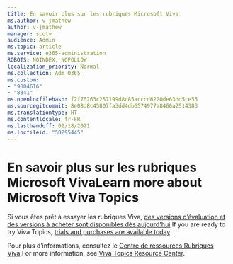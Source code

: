 ```yaml
---
title: En savoir plus sur les rubriques Microsoft Viva
ms.author: v-jmathew
author: v-jmathew
manager: scotv
audience: Admin
ms.topic: article
ms.service: o365-administration
ROBOTS: NOINDEX, NOFOLLOW
localization_priority: Normal
ms.collection: Adm_O365
ms.custom:
- "9004616"
- "8341"
ms.openlocfilehash: f2f76263c257199d8c85acccd6220de63dd5ce55
ms.sourcegitcommit: 8e08d8c45807fa3dd4db6574977a8466a2514383
ms.translationtype: HT
ms.contentlocale: fr-FR
ms.lasthandoff: 02/18/2021
ms.locfileid: "50295445"
---
```

# <a name="learn-more-about-microsoft-viva-topics"></a><span data-ttu-id="8ec13-102">En savoir plus sur les rubriques Microsoft Viva</span><span class="sxs-lookup"><span data-stu-id="8ec13-102">Learn more about Microsoft Viva Topics</span></span>

<span data-ttu-id="8ec13-103">Si vous êtes prêt à essayer les rubriques Viva, [des versions d’évaluation et des versions à acheter sont disponibles dès aujourd'hui](https://aka.ms/BuyVivaTopics).</span><span class="sxs-lookup"><span data-stu-id="8ec13-103">If you are ready to try Viva Topics, [trials and purchases are available today](https://aka.ms/BuyVivaTopics).</span></span>

<span data-ttu-id="8ec13-104">Pour plus d’informations, consultez le [Centre de ressources Rubriques Viva](https://aka.ms/viva/topics/resources).</span><span class="sxs-lookup"><span data-stu-id="8ec13-104">For more information, see [Viva Topics Resource Center](https://aka.ms/viva/topics/resources).</span></span>
